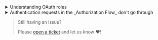 <details>
  <summary>Understanding OAuth roles</summary>

Throughout the library, you'll find terms referring to OAuth well-defined roles:

- **`resource owner`**  
  _An entity capable of granting access to a protected resource.
  When the resource owner is a person, it is referred to as an
  end-user._

- **`client`**  
  _An application making protected resource requests on behalf of the
  resource owner and with its authorization. The term "client" does
  not imply any particular implementation characteristics (e.g.,
  whether the application executes on a server, a desktop, or other
  devices)._

- **`authorization server`**  
  _The server issuing access tokens to the client after successfully
  authenticating the resource owner and obtaining authorization._

- **`resource server`**  
  _The server hosting the protected resources, capable of accepting
  and responding to protected resource requests using access tokens._

> NOTE: Usually, the _authorization server_ and the _resource server_ are
> a same entity, or comes from the same entity. So, a simplified vision of
> this roles can be:
>
> - **`resource owner`**  
>   The end-user
> 
> - **`client`**  
>   Your Elm app
> 
> - **`authorization server`** / **`resource server`**  
>   Google, Facebook, Twitter or whatever OAuth provider you're talking to
</details>

<details>
  <summary>Authentication requests in the _Authorization Flow_ don't go through </summary>

Most authorization servers don't enable CORS on the authentication endpoints. For this reason,
it's likely that the preflight _OPTIONS_ requests sent by the browser return an invalid
answer, preventing the browser from making the request at all. 

Why is it so? The authorization request _usually_requires one's secret; thus making them 
rather impractical to perform from a client-side application without exposing those secrets.
As a security measure, most authorization servers choose to enforce that those requests are
made server-side instead. 

Generally, this is also what you want, unless you're dealing with a custom authorization server 
in some sort of isolated environment. OAuth 2.0 is designed to cover all sort of delegation of
permissions, the case of user-facing client-side applications is only one of them; some 
authorization flows are therefore not necessarily adapted to these cases. Usually, a client-side
application will prefer the _Implicit Flow_ over the others.
</details>

> Still having an issue?
>
> Please [open a ticket](https://github.com/truqu/elm-oauth2/issues/new) and let us know :heart:!
